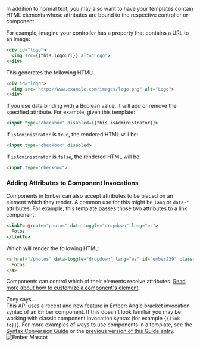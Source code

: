 In addition to normal text,
you may also want to have your templates contain HTML elements whose attributes are bound to the respective controller or component.

For example, imagine your controller has a property that contains a URL to an image:

```handlebars
<div id="logo">
  <img src={{this.logoUrl}} alt="Logo">
</div>
```

This generates the following HTML:

```html
<div id="logo">
  <img src="http://www.example.com/images/logo.png" alt="Logo">
</div>
```

If you use data binding with a Boolean value, it will add or remove the specified attribute.
For example, given this template:

```handlebars
<input type="checkbox" disabled={{this.isAdministrator}}>
```

If `isAdministrator` is `true`, the rendered HTML will be:

```html
<input type="checkbox" disabled>
```

If `isAdministrator` is `false`, the rendered HTML will be:

```html
<input type="checkbox">
```

### Adding Attributes to Component Invocations

Components in Ember can also accept attributes to be placed on an element
which they render. A common use for this might be `lang` or `data-*`
attributes. For example, this template passes those two attributes to
a link component:

```handlebars
<LinkTo @route="photos" data-toggle="dropdown" lang="es">
  Fotos
</LinkTo>
```

Which will render the following HTML:

```html
<a href="/photos" data-toggle="dropdown" lang="es" id="ember239" class="ember-view">
  Fotos
</a>
```

Components can control which of their elements receive attributes.
[Read more about how to customize a component's element](../../components/customizing-a-components-element/).

<div class="cta">
  <div class="cta-note">
    <div class="cta-note-body">
      <div class="cta-note-heading">Zoey says...</div>
      <div class="cta-note-message">
This API uses a recent and new feature in Ember: Angle bracket invocation
syntax of an Ember component. If this doesn't look familiar you may be
working with classic component invocation syntax (for example <code>{{link-to}}</code>).
For more examples of ways to use components in a template, see the <a href="../../reference/syntax-conversion-guide">Syntax Conversion Guide</a> or the <a href="https://guides.emberjs.com/v3.6.0/templates/binding-element-attributes/">previous version of this Guide entry</a>.
      </div>
    </div>
    <img src="/images/mascots/zoey.png" role="presentation" alt="Ember Mascot">
  </div>
</div>
